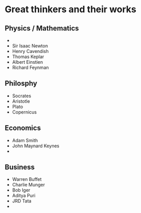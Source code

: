 # Great thinkers and their works

## Physics / Mathematics

- 
- Sir Isaac Newton
- Henry Cavendish
- Thomas Keplar
- Albert Einstien
- Richard Feynman

## Philosphy
- Socrates
- Aristotle
- Plato
- Copernicus


## Economics

- Adam Smith
- John Maynard Keynes
- 

## Business

- Warren Buffet
- Charlie Munger
- Bob Iger
- Aditya Puri
- JRD Tata
- 
